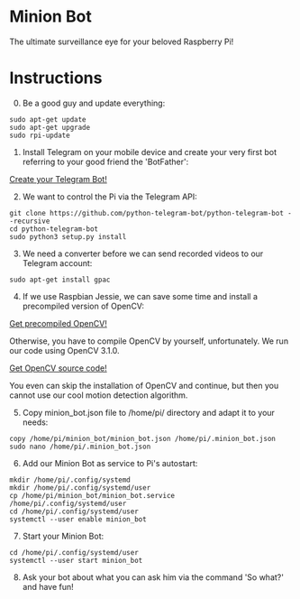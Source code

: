 # Minion Bot
The ultimate surveillance eye for your beloved Raspberry Pi!

# Instructions
0) Be a good guy and update everything:
  ```
sudo apt-get update
sudo apt-get upgrade
sudo rpi-update
  ```
1) Install Telegram on your mobile device and create your very first bot referring to your good friend the 'BotFather':

[Create your Telegram Bot!](https://core.telegram.org/bots)

2) We want to control the Pi via the Telegram API:
  ```
git clone https://github.com/python-telegram-bot/python-telegram-bot --recursive
cd python-telegram-bot
sudo python3 setup.py install
  ```
3) We need a converter before we can send recorded videos to our Telegram account:
  ```
sudo apt-get install gpac
  ```
4) If we use Raspbian Jessie, we can save some time and install a precompiled version of OpenCV:

[Get precompiled OpenCV!](https://github.com/jabelone/OpenCV-for-Pi)

Otherwise, you have to compile OpenCV by yourself, unfortunately. We run our code using OpenCV 3.1.0.

[Get OpenCV source code!](https://opencv.org/releases.html)

You even can skip the installation of OpenCV and continue, but then you cannot use our cool motion detection algorithm.

5) Copy minion_bot.json file to /home/pi/ directory and adapt it to your needs:
  ```
copy /home/pi/minion_bot/minion_bot.json /home/pi/.minion_bot.json
sudo nano /home/pi/.minion_bot.json
  ```
6) Add our Minion Bot as service to Pi's autostart:
  ```
mkdir /home/pi/.config/systemd
mkdir /home/pi/.config/systemd/user
cp /home/pi/minion_bot/minion_bot.service /home/pi/.config/systemd/user
cd /home/pi/.config/systemd/user
systemctl --user enable minion_bot
  ```
7) Start your Minion Bot:
  ```
cd /home/pi/.config/systemd/user
systemctl --user start minion_bot
  ```
8) Ask your bot about what you can ask him via the command 'So what?'  and have fun!
